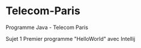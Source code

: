 # Telecom-Paris
Programme Java - Telecom Paris

Sujet 1  Premier programme "HelloWorld" avec Intellij
